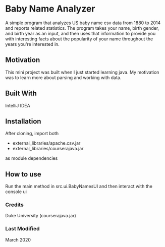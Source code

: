 # Baby Name Analyzer
A simple program that analyzes US baby name csv data from 1880 to 2014 and reports related statistics. The program
takes your name, birth gender, and birth year as an input, and then uses that information to provide you with interesting
facts about the popularity of your name throughout the years you're interested in.

## Motivation
This mini project was built when I just started learning java. My motivation was to learn more about parsing and working
with data.

## Built With
IntelliJ IDEA

## Installation
After cloning, import both
- external_libraries/apache.csv.jar
- external_libraries/courserajava.jar

as module dependencies

## How to use
Run the main method in src.ui.BabyNamesUI and then interact with the console ui

### Credits
Duke University (courserajava.jar)

### Last Modified
March 2020
